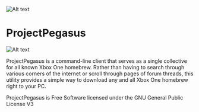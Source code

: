 ![Alt text](  https://travis-ci.org/travis-ci/travis-web.svg?branch=master )
# ProjectPegasus


![Alt text](  http://i.imgur.com/KzH9EoX.png "ProjectPegasus")

ProjectPegasus is a command-line client that serves as a single collective for
all known Xbox One homebrew. Rather than having to search through various corners
of the internet or scroll through pages of forum threads, this utility provides a
simple way to download any and all Xbox One homebrew right to your PC.


ProjectPegasus is Free Software licensed under the GNU General Public License V3

